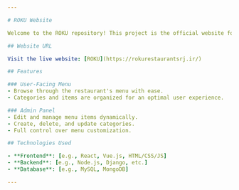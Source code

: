 ```yaml
---

# ROKU Website

Welcome to the ROKU repository! This project is the official website for **ROKU Restaurants**, showcasing the menu and offering an **admin panel** to manage items and categories.

## Website URL

Visit the live website: [ROKU](https://rokurestaurantsrj.ir/)

## Features

### User-Facing Menu
- Browse through the restaurant's menu with ease.
- Categories and items are organized for an optimal user experience.

### Admin Panel
- Edit and manage menu items dynamically.
- Create, delete, and update categories.
- Full control over menu customization.

## Technologies Used

- **Frontend**: [e.g., React, Vue.js, HTML/CSS/JS] 
- **Backend**: [e.g., Node.js, Django, etc.] 
- **Database**: [e.g., MySQL, MongoDB]

---
```

